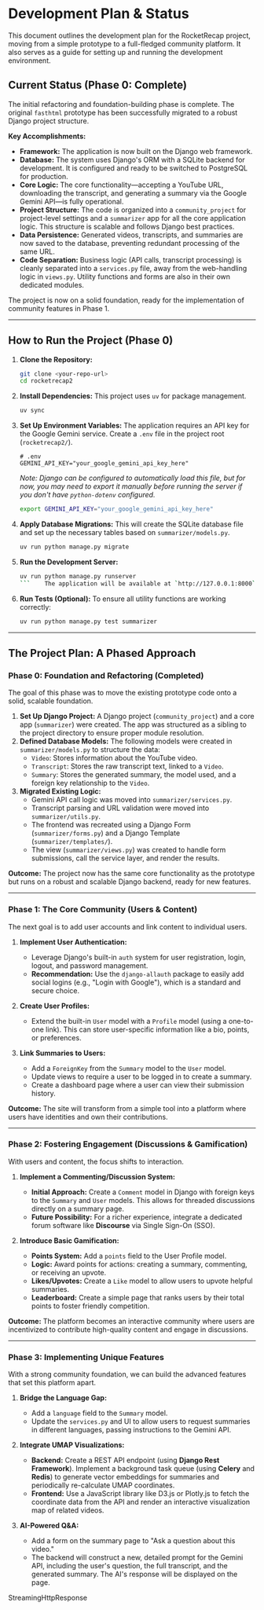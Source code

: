 # Development Plan & Status

This document outlines the development plan for the RocketRecap project, moving from a simple prototype to a full-fledged community platform. It also serves as a guide for setting up and running the development environment.

## Current Status (Phase 0: Complete)

The initial refactoring and foundation-building phase is complete. The original `fasthtml` prototype has been successfully migrated to a robust Django project structure.

**Key Accomplishments:**

*   **Framework:** The application is now built on the Django web framework.
*   **Database:** The system uses Django's ORM with a SQLite backend for development. It is configured and ready to be switched to PostgreSQL for production.
*   **Core Logic:** The core functionality—accepting a YouTube URL, downloading the transcript, and generating a summary via the Google Gemini API—is fully operational.
*   **Project Structure:** The code is organized into a `community_project` for project-level settings and a `summarizer` app for all the core application logic. This structure is scalable and follows Django best practices.
*   **Data Persistence:** Generated videos, transcripts, and summaries are now saved to the database, preventing redundant processing of the same URL.
*   **Code Separation:** Business logic (API calls, transcript processing) is cleanly separated into a `services.py` file, away from the web-handling logic in `views.py`. Utility functions and forms are also in their own dedicated modules.

The project is now on a solid foundation, ready for the implementation of community features in Phase 1.

---

## How to Run the Project (Phase 0)

1.  **Clone the Repository:**
    ```bash
    git clone <your-repo-url>
    cd rocketrecap2
    ```

2.  **Install Dependencies:**
    This project uses `uv` for package management.
    ```bash
    uv sync
    ```

3.  **Set Up Environment Variables:**
    The application requires an API key for the Google Gemini service. Create a `.env` file in the project root (`rocketrecap2/`).
    ```
    # .env
    GEMINI_API_KEY="your_google_gemini_api_key_here"
    ```
    *Note: Django can be configured to automatically load this file, but for now, you may need to export it manually before running the server if you don't have `python-dotenv` configured.*
    ```bash
    export GEMINI_API_KEY="your_google_gemini_api_key_here"
    ```

4.  **Apply Database Migrations:**
    This will create the SQLite database file and set up the necessary tables based on `summarizer/models.py`.
    ```bash
    uv run python manage.py migrate
    ```

5.  **Run the Development Server:**
    ```bash
    uv run python manage.py runserver
    ```    The application will be available at `http://127.0.0.1:8000`.

6.  **Run Tests (Optional):**
    To ensure all utility functions are working correctly:
    ```bash
    uv run python manage.py test summarizer
    ```

---

## The Project Plan: A Phased Approach

### **Phase 0: Foundation and Refactoring (Completed)**

The goal of this phase was to move the existing prototype code onto a solid, scalable foundation.

1.  **Set Up Django Project:** A Django project (`community_project`) and a core app (`summarizer`) were created. The app was structured as a sibling to the project directory to ensure proper module resolution.
2.  **Defined Database Models:** The following models were created in `summarizer/models.py` to structure the data:
    *   `Video`: Stores information about the YouTube video.
    *   `Transcript`: Stores the raw transcript text, linked to a `Video`.
    *   `Summary`: Stores the generated summary, the model used, and a foreign key relationship to the `Video`.
3.  **Migrated Existing Logic:**
    *   Gemini API call logic was moved into `summarizer/services.py`.
    *   Transcript parsing and URL validation were moved into `summarizer/utils.py`.
    *   The frontend was recreated using a Django Form (`summarizer/forms.py`) and a Django Template (`summarizer/templates/`).
    *   The view (`summarizer/views.py`) was created to handle form submissions, call the service layer, and render the results.

**Outcome:** The project now has the same core functionality as the prototype but runs on a robust and scalable Django backend, ready for new features.

---

### **Phase 1: The Core Community (Users & Content)**

The next goal is to add user accounts and link content to individual users.

1.  **Implement User Authentication:**
    *   Leverage Django's built-in `auth` system for user registration, login, logout, and password management.
    *   **Recommendation:** Use the `django-allauth` package to easily add social logins (e.g., "Login with Google"), which is a standard and secure choice.

2.  **Create User Profiles:**
    *   Extend the built-in `User` model with a `Profile` model (using a one-to-one link). This can store user-specific information like a bio, points, or preferences.

3.  **Link Summaries to Users:**
    *   Add a `ForeignKey` from the `Summary` model to the `User` model.
    *   Update views to require a user to be logged in to create a summary.
    *   Create a dashboard page where a user can view their submission history.

**Outcome:** The site will transform from a simple tool into a platform where users have identities and own their contributions.

---

### **Phase 2: Fostering Engagement (Discussions & Gamification)**

With users and content, the focus shifts to interaction.

1.  **Implement a Commenting/Discussion System:**
    *   **Initial Approach:** Create a `Comment` model in Django with foreign keys to the `Summary` and `User` models. This allows for threaded discussions directly on a summary page.
    *   **Future Possibility:** For a richer experience, integrate a dedicated forum software like **Discourse** via Single Sign-On (SSO).

2.  **Introduce Basic Gamification:**
    *   **Points System:** Add a `points` field to the User Profile model.
    *   **Logic:** Award points for actions: creating a summary, commenting, or receiving an upvote.
    *   **Likes/Upvotes:** Create a `Like` model to allow users to upvote helpful summaries.
    *   **Leaderboard:** Create a simple page that ranks users by their total points to foster friendly competition.

**Outcome:** The platform becomes an interactive community where users are incentivized to contribute high-quality content and engage in discussions.

---

### **Phase 3: Implementing Unique Features**

With a strong community foundation, we can build the advanced features that set this platform apart.

1.  **Bridge the Language Gap:**
    *   Add a `language` field to the `Summary` model.
    *   Update the `services.py` and UI to allow users to request summaries in different languages, passing instructions to the Gemini API.

2.  **Integrate UMAP Visualizations:**
    *   **Backend:** Create a REST API endpoint (using **Django Rest Framework**). Implement a background task queue (using **Celery** and **Redis**) to generate vector embeddings for summaries and periodically re-calculate UMAP coordinates.
    *   **Frontend:** Use a JavaScript library like D3.js or Plotly.js to fetch the coordinate data from the API and render an interactive visualization map of related videos.

3.  **AI-Powered Q&A:**
    *   Add a form on the summary page to "Ask a question about this video."
    *   The backend will construct a new, detailed prompt for the Gemini API, including the user's question, the full transcript, and the generated summary. The AI's response will be displayed on the page.


StreamingHttpResponse
